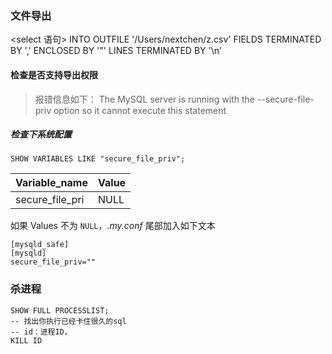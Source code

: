 
### 文件导出

<select 语句> 
INTO OUTFILE '/Users/nextchen/z.csv' FIELDS TERMINATED BY ',' ENCLOSED BY '"' LINES TERMINATED BY '\n'

#### 检查是否支持导出权限

 > 报错信息如下：
 > The MySQL server is running with the --secure-file-priv option so it cannot execute this statement

##### 检查下系统配置
```
SHOW VARIABLES LIKE "secure_file_priv"; 
```

| Variable_name | Value |
| -- | -- |
| secure_file_pri | NULL |

如果 Values 不为 `NULL`，*.my.conf* 尾部加入如下文本
```
[mysqld_safe]
[mysqld]
secure_file_priv=""
```

### 杀进程
```
SHOW FULL PROCESSLIST;
-- 找出你执行已经卡住很久的sql
-- id：进程ID，
KILL ID
```